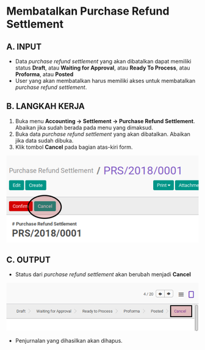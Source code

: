 # Membatalkan Purchase Refund Settlement

## A. INPUT

* Data *purchase refund settlement* yang akan dibatalkan dapat memiliki status **Draft**, atau **Waiting for Approval**, atau **Ready To Process**, atau **Proforma**, atau **Posted**
* User yang akan membatalkan harus memiliki akses untuk membatalkan *purchase refund settlement*.

## B. LANGKAH KERJA

1. Buka menu **Accounting -> Settlement -> Purchase Refund Settlement**. Abaikan jika sudah berada pada menu yang dimaksud.
2. Buka data *purchase refund settlement* yang akan dibatalkan. Abaikan jika data sudah dibuka.
3. Klik tombol **Cancel** pada bagian atas-kiri form.

![](../../img/purchase-refund-settlement/tombol-cancel.png)

## C. OUTPUT

* Status dari *purchase refund settlement* akan berubah menjadi **Cancel**

![](../../img/purchase-refund-settlement/status-cancel.png)

* Penjurnalan yang dihasilkan akan dihapus.
